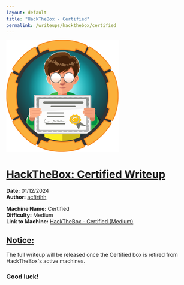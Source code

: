 ```yaml
---
layout: default
title: "HackTheBox - Certified"
permalink: /writeups/hackthebox/certified
---
```


![HackTheBox: Certified (Medium)](images/certified.png)
<h1><ins>HackTheBox: Certified Writeup</ins></h1>

**Date:** 01/12/2024\
**Author:** [acfirthh](https://github.com/acfirthh)

**Machine Name:** Certified\
**Difficulty:** Medium\
**Link to Machine:** [HackTheBox - Certified (Medium)](https://app.hackthebox.com/machines/Certified)

<h2><ins>Notice:</ins></h2>
The full writeup will be released once the Certified box is retired from HackTheBox's active machines.

### Good luck!
